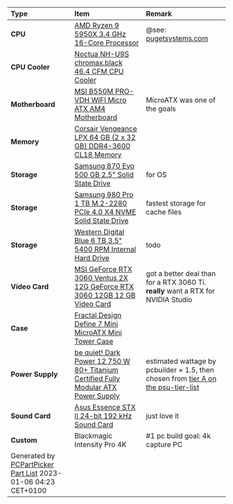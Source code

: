 

Type|Item|Remark
:----|:----|:----
**CPU** | [AMD Ryzen 9 5950X 3.4 GHz 16-Core Processor](https://de.pcpartpicker.com/product/Qk2bt6/amd-ryzen-9-5950x-34-ghz-16-core-processor-100-100000059wof) | @see: [pugetsystems.com](https://www.pugetsystems.com/labs/articles/DaVinci-Resolve-Studio-AMD-Ryzen-5000-series-CPU-Performance-1961/)
**CPU Cooler** | [Noctua NH-U9S chromax.black 46.4 CFM CPU Cooler](https://de.pcpartpicker.com/product/9pfFf7/noctua-nh-u9s-chromaxblack-464-cfm-cpu-cooler-nh-u9s-chromaxblack) | 
**Motherboard** | [MSI B550M PRO-VDH WIFI Micro ATX AM4 Motherboard](https://de.pcpartpicker.com/product/PDsnTW/msi-b550m-pro-vdh-wifi-micro-atx-am4-motherboard-b550m-pro-vdh-wifi) | MicroATX was one of the goals
**Memory** | [Corsair Vengeance LPX 64 GB (2 x 32 GB) DDR4-3600 CL18 Memory](https://de.pcpartpicker.com/product/C4pmP6/corsair-vengeance-lpx-64-gb-2-x-32-gb-ddr4-3600-memory-cmk64gx4m2d3600c18) | 
**Storage** | [Samsung 870 Evo 500 GB 2.5" Solid State Drive](https://de.pcpartpicker.com/product/mRpmP6/samsung-870-evo-500-gb-25-solid-state-drive-mz-77e500bam) | for OS
**Storage** | [Samsung 980 Pro 1 TB M.2-2280 PCIe 4.0 X4 NVME Solid State Drive](https://de.pcpartpicker.com/product/DDWBD3/samsung-980-pro-1-tb-m2-2280-nvme-solid-state-drive-mz-v8p1t0bam) | fastest storage for cache files
**Storage** | [Western Digital Blue 6 TB 3.5" 5400 RPM Internal Hard Drive](https://de.pcpartpicker.com/product/Z2HRsY/western-digital-blue-6-tb-35-5400rpm-internal-hard-drive-wd60ezaz) | todo
**Video Card** | [MSI GeForce RTX 3060 Ventus 2X 12G GeForce RTX 3060 12GB 12 GB Video Card](https://de.pcpartpicker.com/product/pD8bt6/msi-geforce-rtx-3060-12-gb-ventus-2x-video-card-rtx3060ventus2x12goc) | got a better deal than for a RTX 3060 Ti. **really** want a RTX for NVIDIA Studio
**Case** | [Fractal Design Define 7 Mini MicroATX Mini Tower Case](https://de.pcpartpicker.com/product/Mg92FT/fractal-design-define-7-mini-microatx-mini-tower-case-fd-c-def7m-02) | 
**Power Supply** | [be quiet! Dark Power 12 750 W 80+ Titanium Certified Fully Modular ATX Power Supply](https://de.pcpartpicker.com/product/vXvdnQ/be-quiet-dark-power-12-750-w-80-titanium-certified-fully-modular-atx-power-supply-bn314) | estimated wattage by pcbuilder × 1.5, then chosen from [tier A on the psu-tier-list](https://cultists.network/140/psu-tier-list/)
**Sound Card** | [Asus Essence STX II 24-bit 192 kHz Sound Card](https://de.pcpartpicker.com/product/2rH48d/asus-essence-stx-ii-24-bit-192-khz-sound-card-essencestxii) | just love it
**Custom**| Blackmagic Intensity Pro 4K| #1 pc build goal: 4k capture PC
 | Generated by [PCPartPicker Part List](https://de.pcpartpicker.com/list/Dnbyd9) 2023-01-06 04:23 CET+0100 |